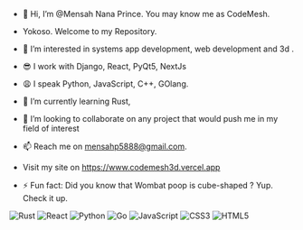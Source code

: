 - 👋 Hi, I’m @Mensah Nana Prince. You may know me as CodeMesh.
-    Yokoso. Welcome to my Repository.
- 👀 I’m interested in systems app development, web development and 3d .
- 😎 I work with Django, React, PyQt5, NextJs
- 😩 I speak Python, JavaScript, C++, GOlang.
- 🌱 I’m currently learning Rust,
- 💞️ I’m looking to collaborate on any project that would push me in my field of interest
- 📫 Reach me on mensahp5888@gmail.com.
- Visit my site on [https://www.codemesh3d.vercel.app
](https://codemesh3d.vercel.app/)
  
- ⚡ Fun fact: Did you know that Wombat poop is cube-shaped ? Yup. Check it up.

![Rust](https://img.shields.io/badge/Rust-black?logo=rust&logoColor=white)
![React](https://img.shields.io/badge/React-20232A?logo=react&logoColor=61DAFB)
![Python](https://img.shields.io/badge/Python-3670A0?logo=python&logoColor=ffdd54)
![Go](https://img.shields.io/badge/Go-00ADD8?logo=go&logoColor=white)
![JavaScript](https://img.shields.io/badge/JavaScript-F7DF1E?logo=javascript&logoColor=black)
![CSS3](https://img.shields.io/badge/CSS-1572B6?logo=css3&logoColor=white)
![HTML5](https://img.shields.io/badge/HTML5-E34F26?logo=html5&logoColor=white)

<!---
MensahPrince/MensahPrince is a ✨ special ✨ repository because its `README.md` (this file) appears on your GitHub profile.
You can click the Preview link to take a look at your changes.
--->
